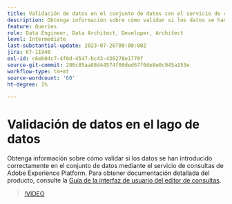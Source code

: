 ```yaml
---
title: Validación de datos en el conjunto de datos con el servicio de consultas
description: Obtenga información sobre cómo validar si los datos se han introducido correctamente en el conjunto de datos mediante el servicio de consultas de Adobe Experience Platform.
feature: Queries
role: Data Engineer, Data Architect, Developer, Architect
level: Intermediate
last-substantial-update: 2023-07-26T00:00:00Z
jira: KT-11948
exl-id: c6eb04c7-4f0d-4547-bc43-436278e1770f
source-git-commit: 286c85aa88d44574f00ded67f0de8e0c945a153e
workflow-type: tm+mt
source-wordcount: '60'
ht-degree: 1%

---
```


# Validación de datos en el lago de datos

Obtenga información sobre cómo validar si los datos se han introducido correctamente en el conjunto de datos mediante el servicio de consultas de Adobe Experience Platform. Para obtener documentación detallada del producto, consulte la [Guía de la interfaz de usuario del editor de consultas](https://experienceleague.adobe.com/docs/experience-platform/query/home.html?lang=es).

>[!VIDEO](https://video.tv.adobe.com/v/3416130?learn=on&enablevpops)
